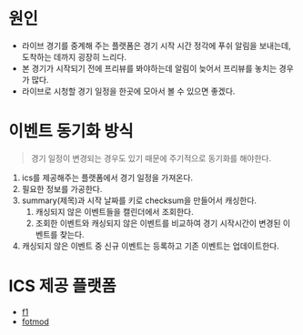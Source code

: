 # 원인
- 라이브 경기를 중계해 주는 플랫폼은 경기 시작 시간 정각에 푸쉬 알림을 보내는데, 도착하는 데까지 굉장히 느리다.
- 본 경기가 시작되기 전에 프리뷰를 봐야하는데 알림이 늦어서 프리뷰를 놓치는 경우가 많다.
- 라이브로 시청할 경기 일정을 한곳에 모아서 볼 수 있으면 좋겠다.

# 이벤트 동기화 방식
> 경기 일정이 변경되는 경우도 있기 때문에 주기적으로 동기화를 해야한다.
1. ics를 제공해주는 플랫폼에서 경기 일정을 가져온다.
2. 필요한 정보를 가공한다.
3. summary(제목)과 시작 날짜를 키로 checksum을 만들어서 캐싱한다.
    1. 캐싱되지 않은 이벤트들을 캘린더에서 조회한다.
    2. 조회한 이벤트와 캐싱되지 않은 이벤트를 비교하여 경기 시작시간이 변경된 이벤트를 찾는다.
4. 캐싱되지 않은 이벤트 중 신규 이벤트는 등록하고 기존 이벤트는 업데이트한다.

# ICS 제공 플랫폼
- [f1](https://github.com/sportstimes/f1)
- [fotmod](https://www.fotmob.com/ko)